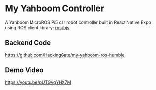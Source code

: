 # My Yahboom Controller

A Yahboom MicroROS Pi5 car robot controller built in React Native Expo using ROS client library: [roslibjs](https://wiki.ros.org/roslibjs).

## Backend Code

https://github.com/HackingGate/my-yahboom-ros-humble

## Demo Video

https://youtu.be/pUTGvqYHX7M
